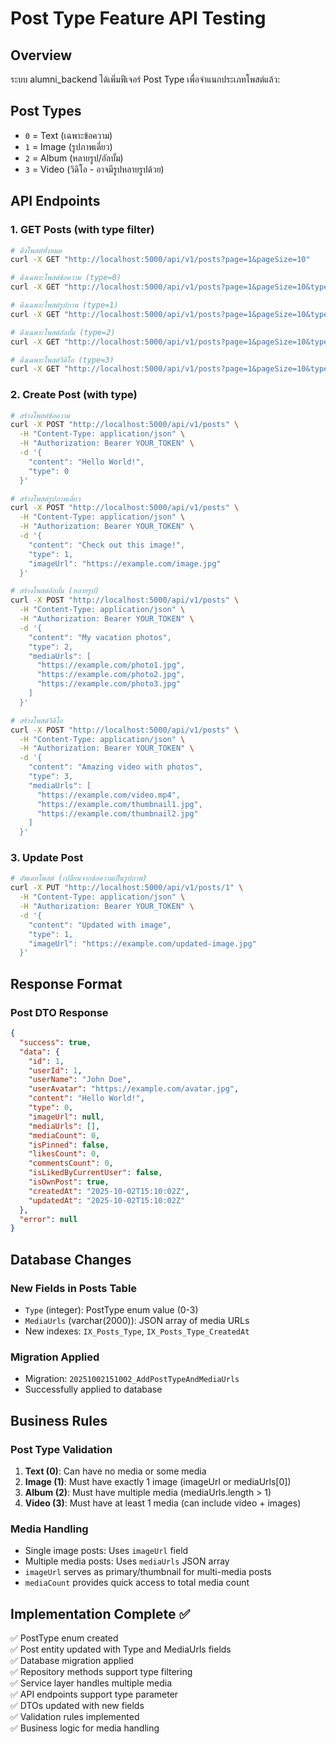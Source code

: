 # Post Type Feature API Testing

## Overview
ระบบ alumni_backend ได้เพิ่มฟีเจอร์ Post Type เพื่อจำแนกประเภทโพสต์แล้ว:

## Post Types
- `0` = Text (เฉพาะข้อความ)  
- `1` = Image (รูปภาพเดี่ยว)
- `2` = Album (หลายรูป/อัลบั้ม)
- `3` = Video (วิดิโอ - อาจมีรูปหลายรูปด้วย)

## API Endpoints

### 1. GET Posts (with type filter)
```bash
# ดึงโพสต์ทั้งหมด
curl -X GET "http://localhost:5000/api/v1/posts?page=1&pageSize=10"

# ดึงเฉพาะโพสต์ข้อความ (type=0)
curl -X GET "http://localhost:5000/api/v1/posts?page=1&pageSize=10&type=0"

# ดึงเฉพาะโพสต์รูปภาพ (type=1)  
curl -X GET "http://localhost:5000/api/v1/posts?page=1&pageSize=10&type=1"

# ดึงเฉพาะโพสต์อัลบั้ม (type=2)
curl -X GET "http://localhost:5000/api/v1/posts?page=1&pageSize=10&type=2"

# ดึงเฉพาะโพสต์วิดิโอ (type=3)
curl -X GET "http://localhost:5000/api/v1/posts?page=1&pageSize=10&type=3"
```

### 2. Create Post (with type)
```bash
# สร้างโพสต์ข้อความ
curl -X POST "http://localhost:5000/api/v1/posts" \
  -H "Content-Type: application/json" \
  -H "Authorization: Bearer YOUR_TOKEN" \
  -d '{
    "content": "Hello World!",
    "type": 0
  }'

# สร้างโพสต์รูปภาพเดี่ยว
curl -X POST "http://localhost:5000/api/v1/posts" \
  -H "Content-Type: application/json" \
  -H "Authorization: Bearer YOUR_TOKEN" \
  -d '{
    "content": "Check out this image!",
    "type": 1,
    "imageUrl": "https://example.com/image.jpg"
  }'

# สร้างโพสต์อัลบั้ม (หลายรูป)
curl -X POST "http://localhost:5000/api/v1/posts" \
  -H "Content-Type: application/json" \
  -H "Authorization: Bearer YOUR_TOKEN" \
  -d '{
    "content": "My vacation photos",
    "type": 2,
    "mediaUrls": [
      "https://example.com/photo1.jpg",
      "https://example.com/photo2.jpg",
      "https://example.com/photo3.jpg"
    ]
  }'

# สร้างโพสต์วิดิโอ
curl -X POST "http://localhost:5000/api/v1/posts" \
  -H "Content-Type: application/json" \
  -H "Authorization: Bearer YOUR_TOKEN" \
  -d '{
    "content": "Amazing video with photos",
    "type": 3,
    "mediaUrls": [
      "https://example.com/video.mp4",
      "https://example.com/thumbnail1.jpg",
      "https://example.com/thumbnail2.jpg"
    ]
  }'
```

### 3. Update Post
```bash
# อัพเดทโพสต์ (เปลี่ยนจากข้อความเป็นรูปภาพ)
curl -X PUT "http://localhost:5000/api/v1/posts/1" \
  -H "Content-Type: application/json" \
  -H "Authorization: Bearer YOUR_TOKEN" \
  -d '{
    "content": "Updated with image",
    "type": 1,
    "imageUrl": "https://example.com/updated-image.jpg"
  }'
```

## Response Format

### Post DTO Response
```json
{
  "success": true,
  "data": {
    "id": 1,
    "userId": 1,
    "userName": "John Doe",
    "userAvatar": "https://example.com/avatar.jpg",
    "content": "Hello World!",
    "type": 0,
    "imageUrl": null,
    "mediaUrls": [],
    "mediaCount": 0,
    "isPinned": false,
    "likesCount": 0,
    "commentsCount": 0,
    "isLikedByCurrentUser": false,
    "isOwnPost": true,
    "createdAt": "2025-10-02T15:10:02Z",
    "updatedAt": "2025-10-02T15:10:02Z"
  },
  "error": null
}
```

## Database Changes

### New Fields in Posts Table
- `Type` (integer): PostType enum value (0-3)
- `MediaUrls` (varchar(2000)): JSON array of media URLs
- New indexes: `IX_Posts_Type`, `IX_Posts_Type_CreatedAt`

### Migration Applied
- Migration: `20251002151002_AddPostTypeAndMediaUrls`
- Successfully applied to database

## Business Rules

### Post Type Validation
1. **Text (0)**: Can have no media or some media  
2. **Image (1)**: Must have exactly 1 image (imageUrl or mediaUrls[0])
3. **Album (2)**: Must have multiple media (mediaUrls.length > 1)
4. **Video (3)**: Must have at least 1 media (can include video + images)

### Media Handling
- Single image posts: Uses `imageUrl` field
- Multiple media posts: Uses `mediaUrls` JSON array
- `imageUrl` serves as primary/thumbnail for multi-media posts
- `mediaCount` provides quick access to total media count

## Implementation Complete ✅

✅ PostType enum created  
✅ Post entity updated with Type and MediaUrls fields  
✅ Database migration applied  
✅ Repository methods support type filtering  
✅ Service layer handles multiple media  
✅ API endpoints support type parameter  
✅ DTOs updated with new fields  
✅ Validation rules implemented  
✅ Business logic for media handling